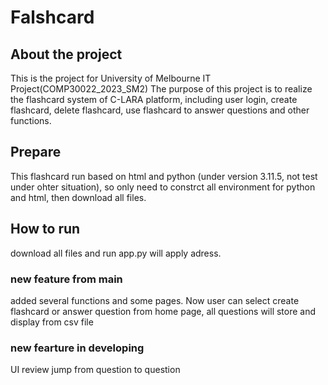 # Falshcard
## About the project
This is the project for University of Melbourne IT Project(COMP30022_2023_SM2)
The purpose of this project is to realize the flashcard system of C-LARA platform, including user login, create flashcard, delete flashcard, use flashcard to answer questions and other functions.

## Prepare
This flashcard run based on html and python (under version 3.11.5, not test under ohter situation), so only need to constrct all environment for python and html, then download all files.

## How to run
download all files and run app.py will apply adress.

### new feature from main
added several functions and some pages. Now user can select create flashcard or answer question from home page, all questions will store and display from csv file

### new fearture in developing
UI
review
jump from question to question
